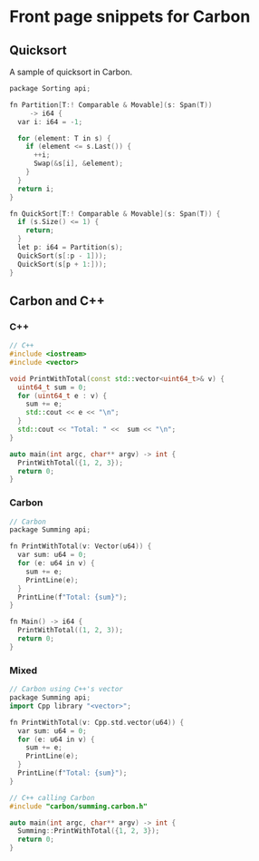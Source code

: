# Front page snippets for Carbon

<!--
Part of the Carbon Language project, under the Apache License v2.0 with LLVM
Exceptions. See /LICENSE for license information.
SPDX-License-Identifier: Apache-2.0 WITH LLVM-exception
-->

## Quicksort

A sample of quicksort in Carbon.

```cpp
package Sorting api;

fn Partition[T:! Comparable & Movable](s: Span(T))
     -> i64 {
  var i: i64 = -1;

  for (element: T in s) {
    if (element <= s.Last()) {
      ++i;
      Swap(&s[i], &element);
    }
  }
  return i;
}

fn QuickSort[T:! Comparable & Movable](s: Span(T)) {
  if (s.Size() <= 1) {
    return;
  }
  let p: i64 = Partition(s);
  QuickSort(s[:p - 1]));
  QuickSort(s[p + 1:]));
}
```

## Carbon and C++

### C++

```cpp
// C++
#include <iostream>
#include <vector>

void PrintWithTotal(const std::vector<uint64_t>& v) {
  uint64_t sum = 0;
  for (uint64_t e : v) {
    sum += e;
    std::cout << e << "\n";
  }
  std::cout << "Total: " <<  sum << "\n";
}

auto main(int argc, char** argv) -> int {
  PrintWithTotal({1, 2, 3});
  return 0;
}
```

### Carbon

```cpp
// Carbon
package Summing api;

fn PrintWithTotal(v: Vector(u64)) {
  var sum: u64 = 0;
  for (e: u64 in v) {
    sum += e;
    PrintLine(e);
  }
  PrintLine(f"Total: {sum}");
}

fn Main() -> i64 {
  PrintWithTotal((1, 2, 3));
  return 0;
}
```

### Mixed

```cpp
// Carbon using C++'s vector
package Summing api;
import Cpp library "<vector>";

fn PrintWithTotal(v: Cpp.std.vector(u64)) {
  var sum: u64 = 0;
  for (e: u64 in v) {
    sum += e;
    PrintLine(e);
  }
  PrintLine(f"Total: {sum}");
}

// C++ calling Carbon
#include "carbon/summing.carbon.h"

auto main(int argc, char** argv) -> int {
  Summing::PrintWithTotal({1, 2, 3});
  return 0;
}
```
